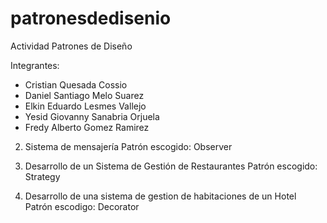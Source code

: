 # patronesdedisenio
Actividad Patrones de Diseño

Integrantes:

- Cristian Quesada Cossio
- Daniel Santiago Melo Suarez
- Elkin Eduardo Lesmes Vallejo
- Yesid Giovanny Sanabria Orjuela
- Fredy Alberto Gomez Ramirez

2. Sistema de mensajería
   Patrón escogido: Observer

3. Desarrollo de un Sistema de Gestión de Restaurantes
   Patrón escogido: Strategy

5. Desarrollo de una sistema de gestion de habitaciones de un Hotel
   Patrón escodigo: Decorator

